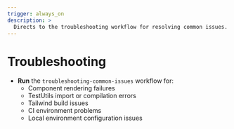 ```yaml
---
trigger: always_on
description: >
  Directs to the troubleshooting workflow for resolving common issues.
---
```


# Troubleshooting

- **Run** the `troubleshooting-common-issues` workflow for:
  - Component rendering failures
  - TestUtils import or compilation errors
  - Tailwind build issues
  - CI environment problems
  - Local environment configuration issues

